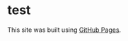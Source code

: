 # test

This site was built using [GitHub Pages](https://achramadhan.github.io/My-Spotify-Activity-2021-2022/Index.html).
